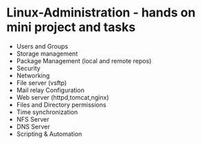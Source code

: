 # Linux-Administration - hands on mini project and tasks
- Users and Groups
- Storage management
- Package Management (local and remote repos)
- Security
- Networking
- File server (vsftp)
- Mail relay Configuration
- Web server (httpd,tomcat,nginx)
- Files and Directory permissions
- Time synchronization
- NFS Server
- DNS Server
- Scripting & Automation
  
